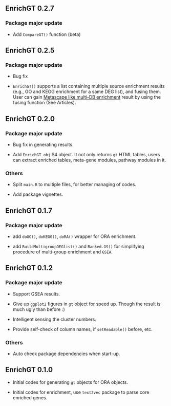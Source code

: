 ## EnrichGT 0.2.7

### Package major update

-   Add `CompareGT()` function (beta)

## EnrichGT 0.2.5

### Package major update

-   Bug fix

-   `EnrichGT()` supports a list containing multiple source enrichment results (e.g., GO and KEGG enrichment for a same DEG list), and fusing them. User can gain [Metascape like multi-DB enrichment](https://metascape.org/) result by using the fusing function (See Articles).

## EnrichGT 0.2.0

### Package major update

-   Bug fix in generating results.

-   Add `EnrichGT_obj` S4 object. It not only returns `gt` HTML tables, users can extract enriched tables, meta-gene modules, pathway modules in it.

### Others

-   Split `main.R` to multiple files, for better managing of codes.

-   Add package vignettes.

## EnrichGT 0.1.7

### Package major update

-   add `doGO()`, `doKEGG()`, `doRA()` wrapper for ORA enrichment.

-   add `BuildMultigroupDEGlist()` and `Ranked.GS()` for simplifying procedure of multi-group enrichment and `GSEA`.

## EnrichGT 0.1.2

### Package major update

-   Support GSEA results.

-   Give up `ggplot2` figures in `gt` object for speed up. Though the result is much ugly than before :)

-   Intelligent sensing the cluster numbers.

-   Provide self-check of column names, if `setReadable()` before, etc.

### Others

-   Auto check package dependencies when start-up.

## EnrichGT 0.1.0

-   Initial codes for generating `gt` objects for ORA objects.

-   Initial codes for enrichment, use `text2vec` package to parse core enriched genes.
